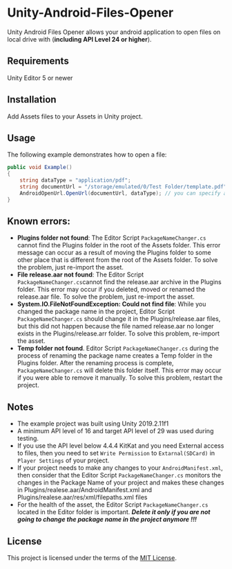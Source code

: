 # Unity-Android-Files-Opener
 Unity Android Files Opener allows your android application to open files on local drive with (**including API Level 24 or higher**).

## Requirements
 Unity Editor 5 or newer

## Installation
 Add Assets files to your Assets in Unity project.

## Usage
The following example demonstrates how to open a file:
```csharp
public void Example()
{   
    string dataType = "application/pdf";
    string documentUrl = "/storage/emulated/0/Test Folder/template.pdf";
    AndroidOpenUrl.OpenUrl(documentUrl, dataType); // you can specify any MIME type when opening a file by explicitly specifying the dataType parameter
}
```
## Known errors:
 * **Plugins folder not found**:
   The Editor Script `PackageNameChanger.cs` cannot find the Plugins folder in the root of the Assets folder.
   This error message can occur as a result of moving the Plugins folder to some other place that is different from the root of the          Assets folder.
   To solve the problem, just re-import the asset.
 * **File release.aar not found**:
   The Editor Script `PackageNameChanger.cs`cannot find the release.aar archive in the Plugins folder. This error may occur if you          deleted, moved or renamed the release.aar file.
   To solve the problem, just re-import the asset.
 * **System.IO.FileNotFoundException: Could not find file**:
   While you changed the package name in the project, Editor Script `PackageNameChanger.cs` should change it in the Plugins/release.aar      files, but this did          not happen because the file named release.aar no longer exists in the Plugins/release.arr folder. 
   To solve this problem, re-import the asset.
 * **Temp folder not found**.
   Editor Script `PackageNameChanger.cs` during the process of renaming the package name creates a Temp folder in the Plugins folder.        After the renaming process is complete, `PackageNameChanger.cs` will delete this folder itself. This error may occur if you were able    to remove it manually. 
   To solve this problem, restart the project.

## Notes
 * The example project was built using Unity 2019.2.11f1
 * A minimum API level of 16 and target API level of 29 was used during testing.
 * If you use the API level below 4.4.4 KitKat and you need External access to files, then you need to set `Write Permission` to `Extarnal(SDCard)` in `Player Settings` of your project.
 * If your project needs to make any changes to your `AndroidManifest.xml`, then consider that the Editor Script `PackageNameChanger.cs` monitors the changes in the Package Name of your project and makes these changes in Plugins/realese.aar/AndroidManifest.xml and Plugins/realese.aar/res/xml/filepaths.xml files
 * For the health of the asset, the Editor Script `PackageNameChanger.cs` located in the Editor folder is important. 
   ***Delete it only if you are not going to change the package name in the project anymore !!!***

## License
This project is licensed under the terms of the [MIT License](https://opensource.org/licenses/MIT).
